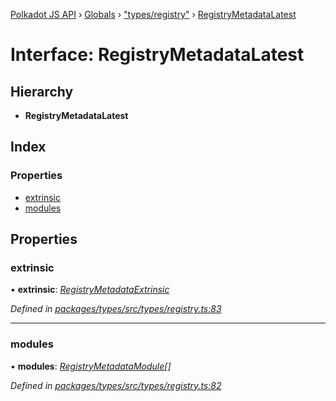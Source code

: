[Polkadot JS API](../README.md) › [Globals](../globals.md) › ["types/registry"](../modules/_types_registry_.md) › [RegistryMetadataLatest](_types_registry_.registrymetadatalatest.md)

# Interface: RegistryMetadataLatest

## Hierarchy

* **RegistryMetadataLatest**

## Index

### Properties

* [extrinsic](_types_registry_.registrymetadatalatest.md#extrinsic)
* [modules](_types_registry_.registrymetadatalatest.md#modules)

## Properties

###  extrinsic

• **extrinsic**: *[RegistryMetadataExtrinsic](_types_registry_.registrymetadataextrinsic.md)*

*Defined in [packages/types/src/types/registry.ts:83](https://github.com/polkadot-js/api/blob/e7a01f9780/packages/types/src/types/registry.ts#L83)*

___

###  modules

• **modules**: *[RegistryMetadataModule](_types_registry_.registrymetadatamodule.md)[]*

*Defined in [packages/types/src/types/registry.ts:82](https://github.com/polkadot-js/api/blob/e7a01f9780/packages/types/src/types/registry.ts#L82)*
